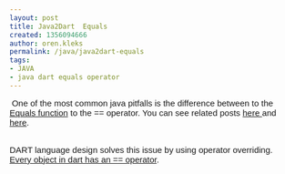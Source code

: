 ```yaml
---
layout: post
title: Java2Dart  Equals
created: 1356094666
author: oren.kleks
permalink: /java/java2dart-equals
tags:
- JAVA
- java dart equals operator
---
```

<p>&nbsp;<b id="internal-source-marker_0.9722407429944724" style="font-weight: normal;"><span style="font-size: 15px; font-family: Arial; vertical-align: baseline; white-space: pre-wrap;">One of the most common java pitfalls is the difference between to the <a href="http://docs.oracle.com/javase/7/docs/api/java/lang/Object.html#equals(java.lang.Object)">Equals function</a> to the == operator. You can see related posts <a href="http://stackoverflow.com/questions/767372/java-string-equals-versus">here </a>and <a href="http://stackoverflow.com/questions/7520432/java-vs-equals-confusion">here</a>.</span></b></p>
<p><b id="internal-source-marker_0.9722407429944724" style="font-weight: normal;"><br />
<span style="font-size: 15px; font-family: Arial; vertical-align: baseline; white-space: pre-wrap;">DART language design solves this issue by using operator overriding.</span><br />
<span style="font-size: 15px; font-family: Arial; vertical-align: baseline; white-space: pre-wrap;"><a href="http://api.dartlang.org/docs/bleeding_edge/dart_core/Object.html#Object">Every object in dart has an == operator</a>.</span><br />
<br />
<br />
<br />
<br />
<br />
<br />
<br />
<br />
<a href="http://docs.oracle.com/javase/7/docs/api/java/lang/Object.html#equals(java.lang.Object)"><span style="font-size: 15px; font-family: Arial; color: rgb(17, 85, 204); vertical-align: baseline; white-space: pre-wrap;"><br />
</span></a></b></p>
